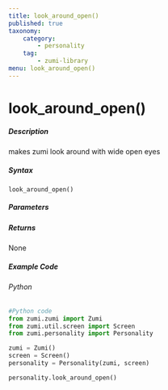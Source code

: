 ```yaml
---
title: look_around_open()
published: true
taxonomy:
    category:
        - personality
    tag:
        - zumi-library
menu: look_around_open()
---
```


# look_around_open()

##### Description
makes zumi look around with wide open eyes

##### Syntax
```look_around_open()```<br />

##### Parameters

##### Returns
None

##### Example Code
###### Python
```python
#Python code
from zumi.zumi import Zumi
from zumi.util.screen import Screen
from zumi.personality import Personality

zumi = Zumi()
screen = Screen()
personality = Personality(zumi, screen)

personality.look_around_open()
```